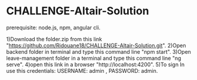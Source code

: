 # CHALLENGE-Altair-Solution

prerequisite: node.js, npm, angular cli.

1)Download the folder.zip from this link "https://github.com/Ridouane18/CHALLENGE-Altair-Solution.git".
2)Open backend folder in terminal and type this command line "npm start".
3)Open leave-management folder in a terminal and type this command line "ng serve".
4)open this link in a browser "http://localhost:4200".
5)To sign In use this credentials: USERNAME: admin , PASSWORD: admin.
